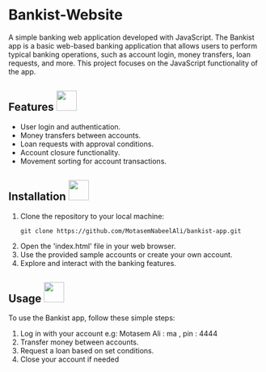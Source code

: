 # Bankist-Website

A simple banking web application developed with JavaScript.
The Bankist app is a basic web-based banking application that allows users to perform typical banking operations, such as account login, money transfers, loan requests, and more. This project focuses on the JavaScript functionality of the app.

## Features <img src="https://github.com/MotasemNabeelAli/Palestine_Martyrs_Organizer/assets/97013908/7fc60202-2d63-443c-acbc-621634d0952e" width="40">

- User login and authentication.
- Money transfers between accounts.
- Loan requests with approval conditions.
- Account closure functionality.
- Movement sorting for account transactions.

## Installation <img src="https://github.com/MotasemNabeelAli/Palestine_Martyrs_Organizer/assets/97013908/2899a7a2-b3e8-4695-91aa-0c8b722cc87f" width="40">

1. Clone the repository to your local machine:
   ```shell
   git clone https://github.com/MotasemNabeelAli/bankist-app.git
2. Open the 'index.html' file in your web browser.
3. Use the provided sample accounts or create your own account.
4. Explore and interact with the banking features.

## Usage <img src="https://github.com/MotasemNabeelAli/Palestine_Martyrs_Organizer/assets/97013908/249180b1-fb2d-461f-94ca-aeb5ecbb21b6" width="40">

To use the Bankist app, follow these simple steps:
1. Log in with your account e.g: Motasem Ali : ma , pin : 4444
2. Transfer money between accounts.
3. Request a loan based on set conditions.
4. Close your account if needed
